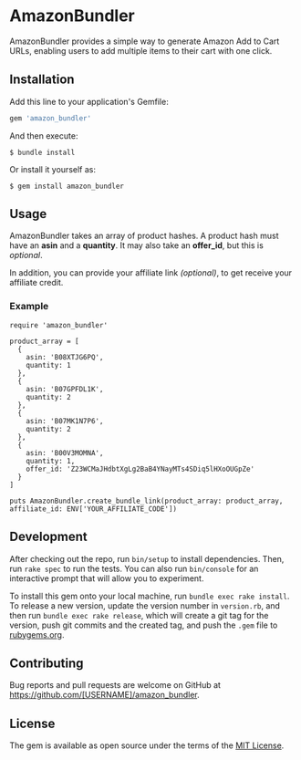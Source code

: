 # AmazonBundler
AmazonBundler provides a simple way to generate Amazon Add to Cart URLs, enabling users to add multiple items to their cart with one click.

## Installation
Add this line to your application's Gemfile:

```ruby
gem 'amazon_bundler'
```

And then execute:

    $ bundle install

Or install it yourself as:

    $ gem install amazon_bundler

## Usage
AmazonBundler takes an array of product hashes. A product hash must have an **asin** and a **quantity**. It may also take an **offer_id**, but this is *optional*.

In addition, you can provide your affiliate link *(optional)*, to get receive your affiliate credit.

### Example
```
require 'amazon_bundler'

product_array = [
  {
    asin: 'B08XTJG6PQ',
    quantity: 1
  },
  {
    asin: 'B07GPFDL1K',
    quantity: 2
  },
  {
    asin: 'B07MK1N7P6',
    quantity: 2
  },
  {
    asin: 'B00V3MOMNA',
    quantity: 1,
    offer_id: 'Z23WCMaJHdbtXgLg2BaB4YNayMTs4SDiq5lHXoOUGpZe'
  }
]

puts AmazonBundler.create_bundle_link(product_array: product_array, affiliate_id: ENV['YOUR_AFFILIATE_CODE'])
```

## Development

After checking out the repo, run `bin/setup` to install dependencies. Then, run `rake spec` to run the tests. You can also run `bin/console` for an interactive prompt that will allow you to experiment.

To install this gem onto your local machine, run `bundle exec rake install`. To release a new version, update the version number in `version.rb`, and then run `bundle exec rake release`, which will create a git tag for the version, push git commits and the created tag, and push the `.gem` file to [rubygems.org](https://rubygems.org).

## Contributing

Bug reports and pull requests are welcome on GitHub at https://github.com/[USERNAME]/amazon_bundler.

## License

The gem is available as open source under the terms of the [MIT License](https://opensource.org/licenses/MIT).
